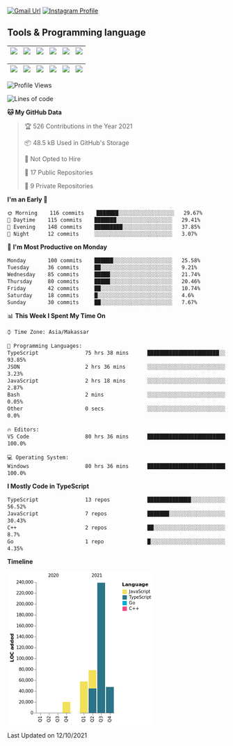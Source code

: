 [![Gmail Url](https://img.shields.io/twitter/url?label=aaulia.raahman@gmail.com&logo=gmail&style=social&url=http%3A%2F%2Fmailto%3Acontact.aaulia.raahman@gmail.com)](mailto:aaulia.raahman@gmail.com) [![Instagram Profile](https://img.shields.io/twitter/url?label=auliyrhman&logo=instagram&style=social&url=https://www.instagram.com/auliyrhman/)](https://www.instagram.com/auliyrhman)

## Tools & Programming language

| [<img src="https://upload.wikimedia.org/wikipedia/commons/4/4c/Typescript_logo_2020.svg" width="50">]() | [<img src="https://cdn.svgporn.com/logos/javascript.svg" width="50">]() | [<img src="https://cdn.svgporn.com/logos/mysql.svg" width="50">]() | <img src="https://cdn.svgporn.com/logos/firebase.svg" width="50"/> | <img src="https://cdn.svgporn.com/logos/mongodb.svg" width="50"/> | <img src="https://cdn.worldvectorlogo.com/logos/c.svg" width="50"/> |
| ------------------------------------------------------------------------------------------------------- | ----------------------------------------------------------------------- | --------------------------------------------------------------------------------------------- | ------------------------------------------------------------------ | ----------------------------------------------------------- | ------------------------------------------------------------------ |

| [<img src="https://www.svgrepo.com/show/306460/nestjs.svg" width="50">]() | [<img src="https://camo.githubusercontent.com/8ac3f7b51de4853384673841868d1c6eb9de77c3b44a891dc53ff9ec27457d3f/68747470733a2f2f636e63662d6272616e64696e672e6e65746c6966792e6170702f696d672f70726f6a656374732f677270632f686f72697a6f6e74616c2f636f6c6f722f677270632d686f72697a6f6e74616c2d636f6c6f722e737667" width="50">]() | [<img src="https://upload.wikimedia.org/wikipedia/commons/8/8e/Nextjs-logo.svg" width="50">]() | [<img src="https://upload.wikimedia.org/wikipedia/commons/a/a7/React-icon.svg" width="50">]() |  [<img src="https://upload.wikimedia.org/wikipedia/commons/d/d9/Node.js_logo.svg" width="50">]() | [<img src="https://cdn.svgporn.com/logos/express.svg" width="50">]() |
| ---------------------------------------------------------------------------------------------- | --------------------------------------------------------------------------------------------------------------------------------------------------------------------------------------------------------------------------------------------------------------------------------------------------------------------------- | ------------------------------------------------------------------------- | ------------------------------------------------------------------- | ------------------------------------------------------------------- | ------------------------------------------------------------------- |


<!--
**aulyarahman/aulyarahman** is a ✨ _special_ ✨ repository because its `README.md` (this file) appears on your GitHub profile.

Here are some ideas to get you started:

- 🔭 I’m currently working on ...
- 🌱 I’m currently learning ...
- 👯 I’m looking to collaborate on ...
- 🤔 I’m looking for help with ...
- 💬 Ask me about ...
- 📫 How to reach me: ...
- 😄 Pronouns: ...
- ⚡ Fun fact: ...
-->

<!--START_SECTION:waka-->
![Profile Views](http://img.shields.io/badge/Profile%20Views-0-blue)

![Lines of code](https://img.shields.io/badge/From%20Hello%20World%20I%27ve%20Written-443291%20lines%20of%20code-blue)

**🐱 My GitHub Data** 

> 🏆 526 Contributions in the Year 2021
 > 
> 📦 48.5 kB Used in GitHub's Storage 
 > 
> 🚫 Not Opted to Hire
 > 
> 📜 17 Public Repositories 
 > 
> 🔑 9 Private Repositories  
 > 
**I'm an Early 🐤** 

```text
🌞 Morning    116 commits    ███████░░░░░░░░░░░░░░░░░░   29.67% 
🌆 Daytime    115 commits    ███████░░░░░░░░░░░░░░░░░░   29.41% 
🌃 Evening    148 commits    █████████░░░░░░░░░░░░░░░░   37.85% 
🌙 Night      12 commits     ░░░░░░░░░░░░░░░░░░░░░░░░░   3.07%

```
📅 **I'm Most Productive on Monday** 

```text
Monday       100 commits    ██████░░░░░░░░░░░░░░░░░░░   25.58% 
Tuesday      36 commits     ██░░░░░░░░░░░░░░░░░░░░░░░   9.21% 
Wednesday    85 commits     █████░░░░░░░░░░░░░░░░░░░░   21.74% 
Thursday     80 commits     █████░░░░░░░░░░░░░░░░░░░░   20.46% 
Friday       42 commits     ██░░░░░░░░░░░░░░░░░░░░░░░   10.74% 
Saturday     18 commits     █░░░░░░░░░░░░░░░░░░░░░░░░   4.6% 
Sunday       30 commits     ██░░░░░░░░░░░░░░░░░░░░░░░   7.67%

```


📊 **This Week I Spent My Time On** 

```text
⌚︎ Time Zone: Asia/Makassar

💬 Programming Languages: 
TypeScript               75 hrs 38 mins      ███████████████████████░░   93.85% 
JSON                     2 hrs 36 mins       ░░░░░░░░░░░░░░░░░░░░░░░░░   3.23% 
JavaScript               2 hrs 18 mins       ░░░░░░░░░░░░░░░░░░░░░░░░░   2.87% 
Bash                     2 mins              ░░░░░░░░░░░░░░░░░░░░░░░░░   0.05% 
Other                    0 secs              ░░░░░░░░░░░░░░░░░░░░░░░░░   0.0%

🔥 Editors: 
VS Code                  80 hrs 36 mins      █████████████████████████   100.0%

💻 Operating System: 
Windows                  80 hrs 36 mins      █████████████████████████   100.0%

```

**I Mostly Code in TypeScript** 

```text
TypeScript               13 repos            ██████████████░░░░░░░░░░░   56.52% 
JavaScript               7 repos             ███████░░░░░░░░░░░░░░░░░░   30.43% 
C++                      2 repos             ██░░░░░░░░░░░░░░░░░░░░░░░   8.7% 
Go                       1 repo              █░░░░░░░░░░░░░░░░░░░░░░░░   4.35%

```


**Timeline**

![Chart not found](https://raw.githubusercontent.com/aulyarahman/aulyarahman/main/charts/bar_graph.png) 


 Last Updated on 12/10/2021
<!--END_SECTION:waka-->
